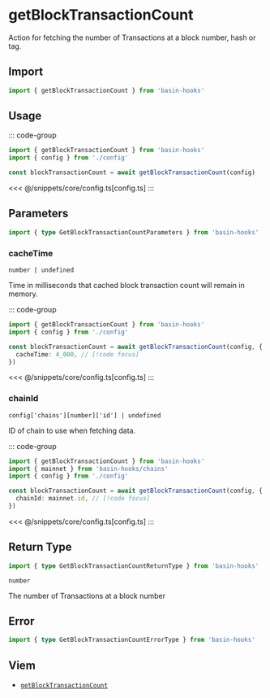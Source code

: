 <script setup>
const packageName = 'basin-hooks'
const actionName = 'getBlockTransactionCount'
const typeName = 'GetBlockTransactionCount'
</script>

# getBlockTransactionCount

Action for fetching the number of Transactions at a block number, hash or tag.

## Import

```ts
import { getBlockTransactionCount } from 'basin-hooks'
```

## Usage

::: code-group
```ts [index.ts]
import { getBlockTransactionCount } from 'basin-hooks'
import { config } from './config'

const blockTransactionCount = await getBlockTransactionCount(config)
```
<<< @/snippets/core/config.ts[config.ts]
:::

## Parameters

```ts
import { type GetBlockTransactionCountParameters } from 'basin-hooks'
```

### cacheTime

`number | undefined`

Time in milliseconds that cached block transaction count will remain in memory.

::: code-group
```ts [index.ts]
import { getBlockTransactionCount } from 'basin-hooks'
import { config } from './config'

const blockTransactionCount = await getBlockTransactionCount(config, {
  cacheTime: 4_000, // [!code focus]
})
```
<<< @/snippets/core/config.ts[config.ts]
:::

### chainId

`config['chains'][number]['id'] | undefined`

ID of chain to use when fetching data.

::: code-group
```ts [index.ts]
import { getBlockTransactionCount } from 'basin-hooks'
import { mainnet } from 'basin-hooks/chains'
import { config } from './config'

const blockTransactionCount = await getBlockTransactionCount(config, {
  chainId: mainnet.id, // [!code focus]
})
```
<<< @/snippets/core/config.ts[config.ts]
:::

## Return Type

```ts
import { type GetBlockTransactionCountReturnType } from 'basin-hooks'
```

`number`

The number of Transactions at a block number

## Error

```ts
import { type GetBlockTransactionCountErrorType } from 'basin-hooks'
```

<!--@include: @shared/query-imports.md-->

## Viem

- [`getBlockTransactionCount`](https://viem.sh/docs/actions/public/getBlockTransactionCount.html)
